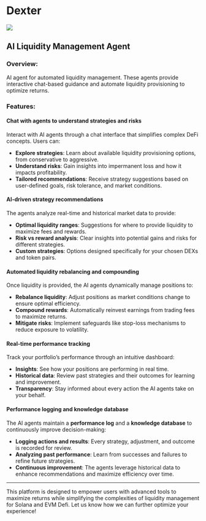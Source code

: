# Dexter

![](https://github.com/user-attachments/assets/c6403bfd-69df-4d84-ba39-a9fdfed99599)

## AI Liquidity Management Agent

### Overview:

AI agent for automated liquidity management. These agents provide interactive chat-based guidance and automate liquidity provisioning to optimize returns.

### Features:

#### Chat with agents to understand strategies and risks

Interact with AI agents through a chat interface that simplifies complex DeFi concepts. Users can:

* **Explore strategies**: Learn about available liquidity provisioning options, from conservative to aggressive.
* **Understand risks**: Gain insights into impermanent loss and how it impacts profitability.
* **Tailored recommendations**: Receive strategy suggestions based on user-defined goals, risk tolerance, and market conditions.

#### AI-driven strategy recommendations

The agents analyze real-time and historical market data to provide:

* **Optimal liquidity ranges**: Suggestions for where to provide liquidity to maximize fees and rewards.
* **Risk vs reward analysis**: Clear insights into potential gains and risks for different strategies.
* **Custom strategies**: Options designed specifically for your chosen DEXs and token pairs.

#### Automated liquidity rebalancing and compounding

Once liquidity is provided, the AI agents dynamically manage positions to:

* **Rebalance liquidity**: Adjust positions as market conditions change to ensure optimal efficiency.
* **Compound rewards**: Automatically reinvest earnings from trading fees to maximize returns.
* **Mitigate risks**: Implement safeguards like stop-loss mechanisms to reduce exposure to volatility.

#### Real-time performance tracking

Track your portfolio’s performance through an intuitive dashboard:

* **Insights**: See how your positions are performing in real time.
* **Historical data**: Review past strategies and their outcomes for learning and improvement.
* **Transparency**: Stay informed about every action the AI agents take on your behalf.

#### Performance logging and knowledge database

The AI agents maintain a **performance log** and a **knowledge database** to continuously improve decision-making:

* **Logging actions and results**: Every strategy, adjustment, and outcome is recorded for review.
* **Analyzing past performance**: Learn from successes and failures to refine future strategies.
* **Continuous improvement**: The agents leverage historical data to enhance recommendations and maximize efficiency over time.

***

This platform is designed to empower users with advanced tools to maximize returns while simplifying the complexities of liquidity management for Solana and EVM Defi. Let us know how we can further optimize your experience!
